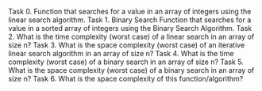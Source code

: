 Task 0.
Function that searches for a value in an array of integers using the linear
search algorithm.
Task 1.
Binary Search
Function that searches for a value in a sorted array of integers using
the Binary Search Algorithm.
Task 2.
What is the time complexity (worst case) of a linear search in an array of
size n?
Task 3.
What is the space complexity (worst case) of an iterative linear search
algorithm in an array of size n?
Task 4.
What is the time complexity (worst case) of a binary search in an array of
size n?
Task 5.
What is the space complexity (worst case) of a binary search in an array of
size n?
Task 6.
What is the space complexity of this function/algorithm?
